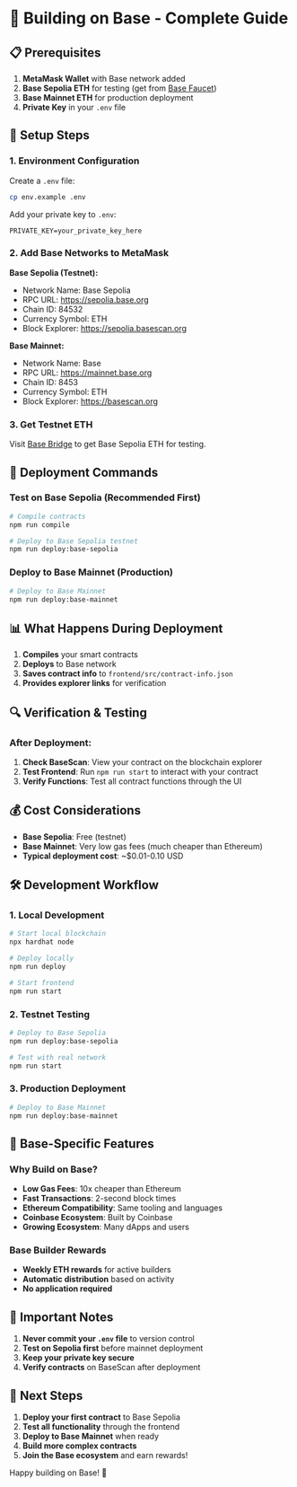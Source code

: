 # 🚀 Building on Base - Complete Guide

## 📋 Prerequisites

1. **MetaMask Wallet** with Base network added
2. **Base Sepolia ETH** for testing (get from [Base Faucet](https://bridge.base.org/deposit))
3. **Base Mainnet ETH** for production deployment
4. **Private Key** in your `.env` file

## 🔧 Setup Steps

### 1. Environment Configuration

Create a `.env` file:
```bash
cp env.example .env
```

Add your private key to `.env`:
```env
PRIVATE_KEY=your_private_key_here
```

### 2. Add Base Networks to MetaMask

**Base Sepolia (Testnet):**
- Network Name: Base Sepolia
- RPC URL: https://sepolia.base.org
- Chain ID: 84532
- Currency Symbol: ETH
- Block Explorer: https://sepolia.basescan.org

**Base Mainnet:**
- Network Name: Base
- RPC URL: https://mainnet.base.org
- Chain ID: 8453
- Currency Symbol: ETH
- Block Explorer: https://basescan.org

### 3. Get Testnet ETH

Visit [Base Bridge](https://bridge.base.org/deposit) to get Base Sepolia ETH for testing.

## 🚀 Deployment Commands

### Test on Base Sepolia (Recommended First)

```bash
# Compile contracts
npm run compile

# Deploy to Base Sepolia testnet
npm run deploy:base-sepolia
```

### Deploy to Base Mainnet (Production)

```bash
# Deploy to Base Mainnet
npm run deploy:base-mainnet
```

## 📊 What Happens During Deployment

1. **Compiles** your smart contracts
2. **Deploys** to Base network
3. **Saves contract info** to `frontend/src/contract-info.json`
4. **Provides explorer links** for verification

## 🔍 Verification & Testing

### After Deployment:
1. **Check BaseScan**: View your contract on the blockchain explorer
2. **Test Frontend**: Run `npm run start` to interact with your contract
3. **Verify Functions**: Test all contract functions through the UI

## 💰 Cost Considerations

- **Base Sepolia**: Free (testnet)
- **Base Mainnet**: Very low gas fees (much cheaper than Ethereum)
- **Typical deployment cost**: ~$0.01-0.10 USD

## 🛠 Development Workflow

### 1. Local Development
```bash
# Start local blockchain
npx hardhat node

# Deploy locally
npm run deploy

# Start frontend
npm run start
```

### 2. Testnet Testing
```bash
# Deploy to Base Sepolia
npm run deploy:base-sepolia

# Test with real network
npm run start
```

### 3. Production Deployment
```bash
# Deploy to Base Mainnet
npm run deploy:base-mainnet
```

## 🎯 Base-Specific Features

### Why Build on Base?
- **Low Gas Fees**: 10x cheaper than Ethereum
- **Fast Transactions**: 2-second block times
- **Ethereum Compatibility**: Same tooling and languages
- **Coinbase Ecosystem**: Built by Coinbase
- **Growing Ecosystem**: Many dApps and users

### Base Builder Rewards
- **Weekly ETH rewards** for active builders
- **Automatic distribution** based on activity
- **No application required**

## 🚨 Important Notes

1. **Never commit your `.env` file** to version control
2. **Test on Sepolia first** before mainnet deployment
3. **Keep your private key secure**
4. **Verify contracts** on BaseScan after deployment

## 🎉 Next Steps

1. **Deploy your first contract** to Base Sepolia
2. **Test all functionality** through the frontend
3. **Deploy to Base Mainnet** when ready
4. **Build more complex contracts**
5. **Join the Base ecosystem** and earn rewards!

Happy building on Base! 🚀
